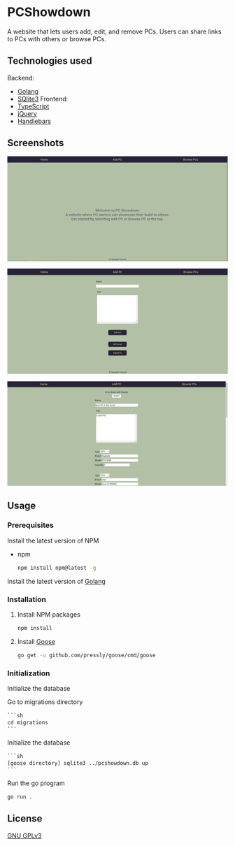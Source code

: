 # PCShowdown
A website that lets users add, edit, and remove PCs.
Users can share links to PCs with others or browse PCs.

## Technologies used
  Backend:<br/>
   * [Golang](https://golang.org/) 
   * [SQlite3](https://www.sqlite.org/index.html) 
  Frontend:<br/>
   * [TypeScript](https://www.typescriptlang.org/)
   * [jQuery](https://jquery.com/) 
   * [Handlebars](https://handlebarsjs.com/) 

## Screenshots
![Screenshot of the app](./screenshots/screenshot1.PNG)

![Screenshot of the app](./screenshots/screenshot2.PNG)

![Screenshot of the app](./screenshots/screenshot3.PNG)

## Usage

### Prerequisites

Install the latest version of NPM
* npm

  ```sh
  npm install npm@latest -g
  ```
  
 Install the latest version of [Golang](https://golang.org/dl/) 
 
 ### Installation
 
1. Install NPM packages

   ```sh
   npm install
   ```
2. Install [Goose](https://github.com/pressly/goose)

    ```sh
    go get -u github.com/pressly/goose/cmd/goose
    ```

### Initialization

Initialize the database

  Go to migrations directory

    ```sh
    cd migrations
    ```

  Initialize the database  
    
    ```sh
    [goose directory] sqlite3 ../pcshowdown.db up
    ```

Run the go program

  ```sh
  go run .
  ```

## License
[GNU GPLv3](https://choosealicense.com/licenses/gpl-3.0/)

